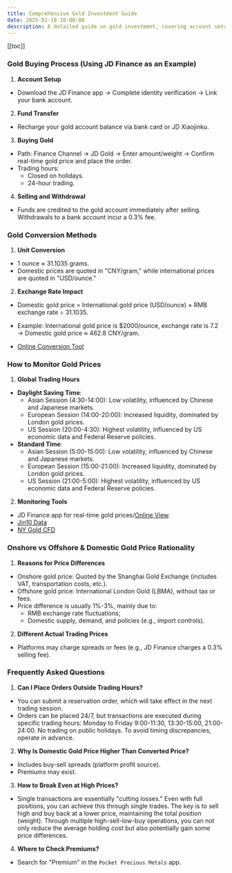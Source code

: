 ```yaml
---
title: Comprehensive Gold Investment Guide
date: 2025-02-10 10:00:00
description: A detailed guide on gold investment, covering account setup, trading processes, price conversion, and monitoring techniques.
---
```


[[toc]]

### Gold Buying Process (Using JD Finance as an Example)

1. **Account Setup**

- Download the JD Finance app → Complete identity verification → Link your bank account.

2. **Fund Transfer**

- Recharge your gold account balance via bank card or JD Xiaojinku.

3. **Buying Gold**

- Path: Finance Channel → JD Gold → Enter amount/weight → Confirm real-time gold price and place the order.
- Trading hours:
  - Closed on holidays.
  - 24-hour trading.

4. **Selling and Withdrawal**

- Funds are credited to the gold account immediately after selling. Withdrawals to a bank account incur a 0.3% fee.

### Gold Conversion Methods

1. **Unit Conversion**

- 1 ounce ≈ 31.1035 grams.
- Domestic prices are quoted in "CNY/gram," while international prices are quoted in "USD/ounce."

2. **Exchange Rate Impact**

- Domestic gold price = International gold price (USD/ounce) × RMB exchange rate ÷ 31.1035.
- Example: International gold price is $2000/ounce, exchange rate is 7.2 → Domestic gold price ≈ 462.8 CNY/gram.

- [Online Conversion Tool](https://www.jins.gold/tools.html)

### How to Monitor Gold Prices

1. **Global Trading Hours**

- **Daylight Saving Time**:
  - Asian Session (4:30-14:00): Low volatility, influenced by Chinese and Japanese markets.
  - European Session (14:00-20:00): Increased liquidity, dominated by London gold prices.
  - US Session (20:00-4:30): Highest volatility, influenced by US economic data and Federal Reserve policies.
- **Standard Time**:
  - Asian Session (5:00-15:00): Low volatility, influenced by Chinese and Japanese markets.
  - European Session (15:00-21:00): Increased liquidity, dominated by London gold prices.
  - US Session (21:00-5:00): Highest volatility, influenced by US economic data and Federal Reserve policies.

2. **Monitoring Tools**

- JD Finance app for real-time gold prices/[Online View](https://m.jdjygold.com/finance-gold/newgold/home/?orderSource=hjgongzhonghao).
- [Jin10 Data](https://www.jin10.com/)
- [NY Gold CFD](https://finance.sina.com.cn/futures/quotes/GC.shtml)

### Onshore vs Offshore & Domestic Gold Price Rationality

1. **Reasons for Price Differences**

- Onshore gold price: Quoted by the Shanghai Gold Exchange (includes VAT, transportation costs, etc.).
- Offshore gold price: International London Gold (LBMA), without tax or fees.
- Price difference is usually 1%-3%, mainly due to:
  - RMB exchange rate fluctuations;
  - Domestic supply, demand, and policies (e.g., import controls).

2. **Different Actual Trading Prices**

- Platforms may charge spreads or fees (e.g., JD Finance charges a 0.3% selling fee).

### Frequently Asked Questions

1. **Can I Place Orders Outside Trading Hours?**

- You can submit a reservation order, which will take effect in the next trading session.
- Orders can be placed 24/7, but transactions are executed during specific trading hours: Monday to Friday 9:00-11:30, 13:30-15:00, 21:00-24:00. No trading on public holidays. To avoid timing discrepancies, operate in advance.

2. **Why Is Domestic Gold Price Higher Than Converted Price?**

- Includes buy-sell spreads (platform profit source).
- Premiums may exist.

3. **How to Break Even at High Prices?**

- Single transactions are essentially "cutting losses." Even with full positions, you can achieve this through single trades. The key is to sell high and buy back at a lower price, maintaining the total position (weight). Through multiple high-sell-low-buy operations, you can not only reduce the average holding cost but also potentially gain some price differences.

4. **Where to Check Premiums?**

- Search for "Premium" in the `Pocket Precious Metals` app.
